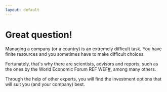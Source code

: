 ```yaml
---
layout: default
---
```


# Great question!

Managing a company (or a country) is an extremely difficult task. You have finite resources and you sometimes have to make difficult choices. 

Fortunately, that's why there are scientists, advisors and reports, such as the ones by the World Economic Forum REF WEF[#](https://sararodrig.github.io/workforce-future/references), among many others. 

Through the help of other experts, you will find the investment options that will suit you (and your company) best. 

